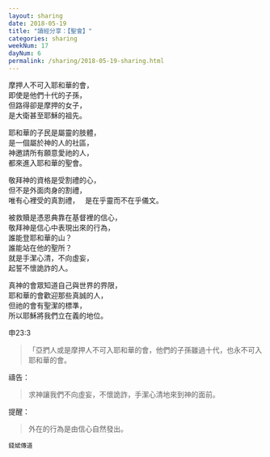 ```yaml
---
layout: sharing
date: 2018-05-19
title: "讀經分享：【聖會】"
categories: sharing
weekNum: 17
dayNum: 6
permalink: /sharing/2018-05-19-sharing.html
---
```


摩押人不可入耶和華的會，  
即使是他們十代的子孫，  
但路得卻是摩押的女子，  
是大衛甚至耶穌的祖先。  

耶和華的子民是屬靈的肢體，  
是一個屬於神的人的社區，  
神邀請所有願意愛祂的人，  
都來進入耶和華的聖會。  

敬拜神的資格是受割禮的心，  
但不是外面肉身的割禮，  
唯有心裡受的真割禮，  
是在乎靈而不在乎儀文。  

被救贖是憑恩典靠在基督裡的信心，  
敬拜神是信心中表現出來的行為，  
誰能登耶和華的山？  
誰能站在他的聖所？  
就是手潔心清，不向虛妄，  
起誓不懷詭詐的人。  

真神的會眾知道自己與世界的界限，  
耶和華的會歡迎那些真誠的人，  
但祂的會有聖潔的標準，  
所以耶穌將我們立在義的地位。  

申23:3
>「亞捫人或是摩押人不可入耶和華的會，他們的子孫雖過十代，也永不可入耶和華的會。

禱告：
>求神讓我們不向虛妄，不懷詭詐，手潔心清地來到神的面前。

提醒：
>外在的行為是由信心自然發出。

`錢斌傳道`
